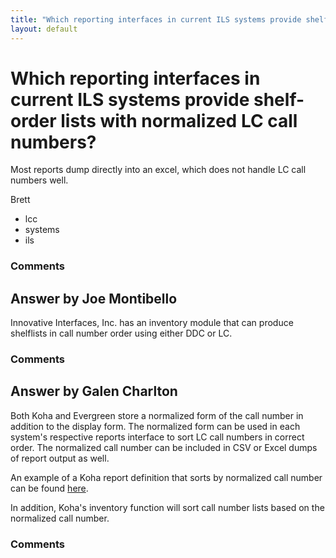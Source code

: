 ```yaml
---
title: "Which reporting interfaces in current ILS systems provide shelf-order lists with normalized LC call numbers?"
layout: default
---
```

Which reporting interfaces in current ILS systems provide shelf-order lists with normalized LC call numbers?
=====================
Most reports dump directly into an excel, which does not handle LC call
numbers well.

Brett

<ul class="tags"><li class="tag">lcc</li><li class="tag">systems</li><li class="tag">ils</li></ul>

### Comments ###


Answer by Joe Montibello
----------------
Innovative Interfaces, Inc. has an inventory module that can produce
shelflists in call number order using either DDC or LC.

### Comments ###

Answer by Galen Charlton
----------------
Both Koha and Evergreen store a normalized form of the call number in
addition to the display form. The normalized form can be used in each
system's respective reports interface to sort LC call numbers in correct
order. The normalized call number can be included in CSV or Excel dumps
of report output as well.

An example of a Koha report definition that sorts by normalized call
number can be found
[here](http://wiki.koha-community.org/wiki/SQL_Reports_Library#Call_Number_Shelflist).

In addition, Koha's inventory function will sort call number lists based
on the normalized call number.

### Comments ###

